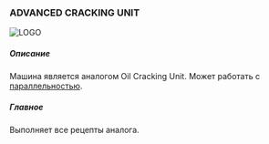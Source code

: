 ### ADVANCED CRACKING UNIT

![LOGO](https://cdn.discordapp.com/attachments/916393114166525974/927967084653199482/ADV_CRACKING.png)

##### Описание

Машина является аналогом Oil Cracking Unit. Может работать с [параллельностью](/wiki/mechanics#parallelism).

##### Главное

Выполняет все рецепты аналога.
